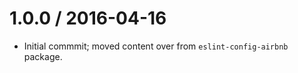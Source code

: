 1.0.0 / 2016-04-16
==================
 - Initial commmit; moved content over from `eslint-config-airbnb` package.
